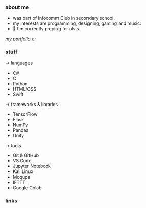 
### about me  
- was part of Infocomm Club in secondary school.  
- my interests are programming, designing, gaming and music.  
- 🌱 I'm currently preping for olvls.

*[my portfolio c:](https://elizabethlim.notion.site/elizabeth-s-portfolio-2157489241e1809f9398d3d6dfe08498?pvs=149)*

### stuff
->  languages
- C#
- C
- Python
- HTML/CSS
- Swift
  
->  frameworks & libraries
- TensorFlow
- Flask
- NumPy
- Pandas
- Unity

->  tools
- Git & GitHub
- VS Code
- Jupyter Notebook
- Kali Linux
- Moqups
- IFTTT
- Google Colab

###  links

</div>

<!---
ljyeliz/ljyeliz is a ✨ special ✨ repository because its `README.md` (this file) appears on your GitHub profile.
You can click the Preview link to take a look at your changes.
--->
